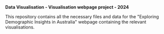 **Data Visualisation - Visualisation webpage project - 2024**

This repository contains all the necessary files and data for the "Exploring Demographic Insights in Australia" webpage containing the relevant visualisations.
